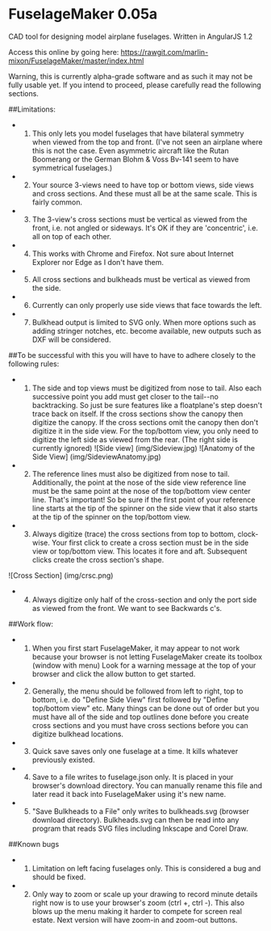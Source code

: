 # FuselageMaker 0.05a

CAD tool for designing model airplane fuselages. Written in AngularJS 1.2

Access this online by going here: https://rawgit.com/marlin-mixon/FuselageMaker/master/index.html

Warning, this is currently alpha-grade software and as such it may not be fully usable yet.  If you intend to proceed, please carefully read the following sections.

##Limitations:
- 1. This only lets you model fuselages that have bilateral symmetry when viewed from the top and front.  (I've not seen an airplane where this is not the case. Even asymmetric aircraft like the Rutan Boomerang or the German Blohm & Voss Bv-141 seem to have symmetrical fuselages.)
- 2. Your source 3-views need to have top or bottom views, side views and cross sections. And these must all be at the same scale.  This is fairly common.
- 3. The 3-view's cross sections must be vertical as viewed from the front, i.e. not angled or sideways.  It's OK if they are 'concentric', i.e. all on top of each other.  
- 4. This works with Chrome and Firefox. Not sure about Internet Explorer nor Edge as I don't have them.
- 5. All cross sections and bulkheads must be vertical as viewed from the side.
- 6. Currently can only properly use side views that face towards the left.  
- 7. Bulkhead output is limited to SVG only.  When more options such as adding stringer notches, etc. become available, new outputs such as DXF will be considered.

##To be successful with this you will have to have to adhere closely to the following rules:

- 1. The side and top views must be digitized from nose to tail. Also each successive point you add must get closer to the tail--no backtracking.  So just be sure features like a floatplane's step doesn't trace back on itself.  If the cross sections show the canopy then digitize the canopy.  If the cross sections omit the canopy then don't digitize it in the side view. For the top/bottom view, you only need to digitize the left side as viewed from the rear. (The right side is currently ignored)
![Side view] (img/Sideview.jpg)
![Anatomy of the Side View] (img/SideviewAnatomy.jpg)
- 2. The reference lines must also be digitized from nose to tail. Additionally, the point at the nose of the side view reference line must be the same point at the nose of the top/bottom view center line.  That's important! So be sure if the first point of your reference line starts at the tip of the spinner on the side view that it also starts at the tip of the spinner on the top/bottom view.
- 3. Always digitize (trace) the cross sections from top to bottom, clock-wise.  Your first click to create a cross section must be in the side view or top/bottom view.  This locates it fore and aft.  Subsequent clicks create the cross section's shape.

![Cross Section] (img/crsc.png)

- 4. Always digitize only half of the cross-section and only the port side as viewed from the front.  We want to see Backwards c's.

##Work flow:
- 1. When you first start FuselageMaker, it may appear to not work because your browser is not letting FuselageMaker create its toolbox (window with menu)  Look for a warning message at the top of your browser and click the allow button to get started.
- 2. Generally, the menu should be followed from left to right, top to bottom, i.e. do "Define Side View" first followed by "Define top/bottom view" etc.  Many things can be done out of order but you must have all of the side and top outlines done before you create cross sections and you must have cross sections before you can digitize bulkhead locations.
- 3. Quick save saves only one fuselage at a time.  It kills whatever previously existed.
- 4. Save to a file writes to fuselage.json only. It is placed in your browser's download directory.  You can manually rename this file and later read it back into FuselageMaker using it's new name.
- 5. "Save Bulkheads to a File" only writes to bulkheads.svg (browser download directory).  Bulkheads.svg can then be read into any program that reads SVG files including Inkscape and Corel Draw.

##Known bugs
- 1. Limitation on left facing fuselages only.  This is considered a bug and should be fixed.
- 2. Only way to zoom or scale up your drawing to record minute details right now is to use your browser's zoom (ctrl +, ctrl -).  This also blows up the menu making it harder to compete for screen real estate. Next version will have zoom-in and zoom-out buttons.
